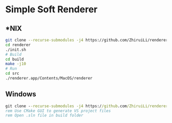 # Simple Soft Renderer

## \*NIX

```bash
git clone --recurse-submodules -j4 https://github.com/ZhiruiLi/renderer.git
cd renderer
./init.sh
# Build
cd build
make -j10
# Run
cd src
./renderer.app/Contents/MacOS/renderer
```

## Windows

```bat
git clone --recurse-submodules -j4 https://github.com/ZhiruiLi/renderer.git
rem Use CMake GUI to generate VS project files
rem Open .sln file in build folder
```
